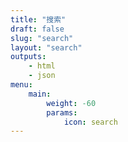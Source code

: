 ```yaml
---
title: "搜索"
draft: false
slug: "search"
layout: "search"
outputs:
    - html
    - json
menu:
    main:
        weight: -60
        params: 
            icon: search
---
```

